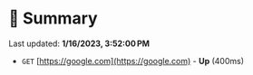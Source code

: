 # 📖 Summary
Last updated: **1/16/2023, 3:52:00 PM**

- `GET` [https://google.com](https://google.com) - **Up** (400ms)
